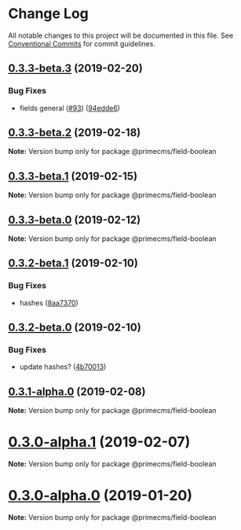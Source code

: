 # Change Log

All notable changes to this project will be documented in this file.
See [Conventional Commits](https://conventionalcommits.org) for commit guidelines.

## [0.3.3-beta.3](https://github.com/birkir/prime/tree/master/packages/prime-field-boolean/compare/v0.3.3-beta.2...v0.3.3-beta.3) (2019-02-20)

### Bug Fixes

- fields general ([#93](https://github.com/birkir/prime/tree/master/packages/prime-field-boolean/issues/93)) ([94edde6](https://github.com/birkir/prime/tree/master/packages/prime-field-boolean/commit/94edde6))

## [0.3.3-beta.2](https://github.com/birkir/prime/tree/master/packages/prime-field-boolean/compare/v0.3.3-beta.1...v0.3.3-beta.2) (2019-02-18)

**Note:** Version bump only for package @primecms/field-boolean

## [0.3.3-beta.1](https://github.com/birkir/prime/tree/master/packages/prime-field-boolean/compare/v0.3.3-beta.0...v0.3.3-beta.1) (2019-02-15)

**Note:** Version bump only for package @primecms/field-boolean

## [0.3.3-beta.0](https://github.com/birkir/prime/tree/master/packages/prime-field-boolean/compare/v0.3.2-beta.9...v0.3.3-beta.0) (2019-02-12)

**Note:** Version bump only for package @primecms/field-boolean

## [0.3.2-beta.1](https://github.com/birkir/prime/tree/master/packages/prime-field-boolean/compare/v0.3.2-beta.0...v0.3.2-beta.1) (2019-02-10)

### Bug Fixes

- hashes ([8aa7370](https://github.com/birkir/prime/tree/master/packages/prime-field-boolean/commit/8aa7370))

## [0.3.2-beta.0](https://github.com/birkir/prime/tree/master/packages/prime-field-boolean/compare/v0.3.1-alpha.0...v0.3.2-beta.0) (2019-02-10)

### Bug Fixes

- update hashes? ([4b70013](https://github.com/birkir/prime/tree/master/packages/prime-field-boolean/commit/4b70013))

## [0.3.1-alpha.0](https://github.com/birkir/prime/tree/master/packages/prime-field-boolean/compare/v0.3.0-alpha.5...v0.3.1-alpha.0) (2019-02-08)

**Note:** Version bump only for package @primecms/field-boolean

# [0.3.0-alpha.1](https://github.com/birkir/prime/tree/master/packages/prime-field-boolean/compare/v0.3.0-alpha.0...v0.3.0-alpha.1) (2019-02-07)

**Note:** Version bump only for package @primecms/field-boolean

# [0.3.0-alpha.0](https://github.com/birkir/prime/tree/master/packages/prime-field-boolean/compare/v0.2.21...v0.3.0-alpha.0) (2019-01-20)

**Note:** Version bump only for package @primecms/field-boolean
